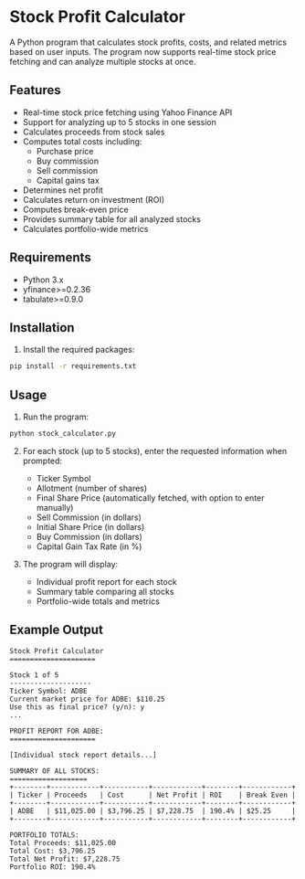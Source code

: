 # Stock Profit Calculator

A Python program that calculates stock profits, costs, and related metrics based on user inputs. The program now supports real-time stock price fetching and can analyze multiple stocks at once.

## Features

- Real-time stock price fetching using Yahoo Finance API
- Support for analyzing up to 5 stocks in one session
- Calculates proceeds from stock sales
- Computes total costs including:
  - Purchase price
  - Buy commission
  - Sell commission
  - Capital gains tax
- Determines net profit
- Calculates return on investment (ROI)
- Computes break-even price
- Provides summary table for all analyzed stocks
- Calculates portfolio-wide metrics

## Requirements

- Python 3.x
- yfinance>=0.2.36
- tabulate>=0.9.0

## Installation

1. Install the required packages:
```bash
pip install -r requirements.txt
```

## Usage

1. Run the program:
```bash
python stock_calculator.py
```

2. For each stock (up to 5 stocks), enter the requested information when prompted:
   - Ticker Symbol
   - Allotment (number of shares)
   - Final Share Price (automatically fetched, with option to enter manually)
   - Sell Commission (in dollars)
   - Initial Share Price (in dollars)
   - Buy Commission (in dollars)
   - Capital Gain Tax Rate (in %)

3. The program will display:
   - Individual profit report for each stock
   - Summary table comparing all stocks
   - Portfolio-wide totals and metrics

## Example Output

```
Stock Profit Calculator
=====================

Stock 1 of 5
--------------------
Ticker Symbol: ADBE
Current market price for ADBE: $110.25
Use this as final price? (y/n): y
...

PROFIT REPORT FOR ADBE:
=====================

[Individual stock report details...]

SUMMARY OF ALL STOCKS:
===================
+--------+------------+-----------+------------+--------+------------+
| Ticker | Proceeds   | Cost      | Net Profit | ROI    | Break Even |
+--------+------------+-----------+------------+--------+------------+
| ADBE   | $11,025.00 | $3,796.25 | $7,228.75  | 190.4% | $25.25     |
+--------+------------+-----------+------------+--------+------------+

PORTFOLIO TOTALS:
Total Proceeds: $11,025.00
Total Cost: $3,796.25
Total Net Profit: $7,228.75
Portfolio ROI: 190.4% 